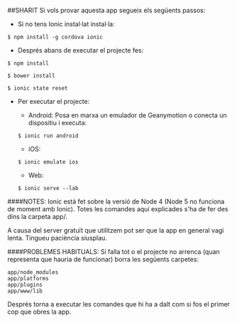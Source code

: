 ##SHARIT
Si vols provar aquesta app segueix els següents passos:

- Si no tens Ionic instal·lat instal·la:

<code>$ npm install -g cordova ionic</code>

- Després abans de executar el projecte fes: 

<code>$ npm install</code>

<code>$ bower install</code>

<code>$ ionic state reset</code>

- Per executar el projecte:

	- Android: Posa en marxa un emulador de Geanymotion o conecta un dispositiu i executa:
	
	<code>$ ionic run android</code>
	
	- iOS: 
	
	<code>$ ionic emulate ios</code>
	
	- Web:
	
	<code>$ ionic serve --lab</code>

####NOTES: 
Ionic està fet sobre la versió de Node 4 (Node 5 no funciona de moment amb Ionic). Totes les comandes aquí explicades s'ha de fer des dins la carpeta app/.

A causa del server gratuït que utilitzem pot ser que la app en general vagi lenta. Tingueu paciència siusplau.

####PROBLEMES HABITUALS:
Si falla tot o el projecte no arrenca (quan representa que hauria de funcionar) borra les següents carpetes:
	
	app/node_modules
	app/platforms
	app/plugins
	app/www/lib
	
Després torna a executar les comandes que hi ha a dalt com si fos el primer cop que obres la app.
				
